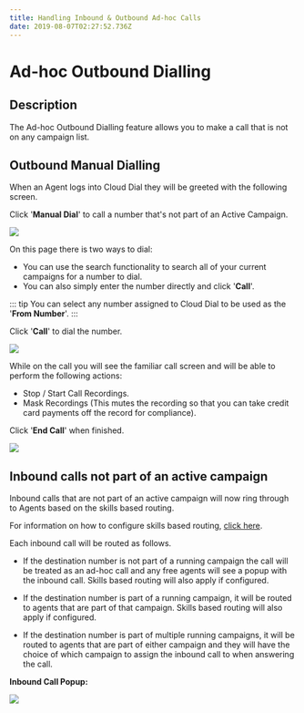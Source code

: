 ```yaml
---
title: Handling Inbound & Outbound Ad-hoc Calls
date: 2019-08-07T02:27:52.736Z
---
```

# Ad-hoc Outbound Dialling

## Description

The Ad-hoc Outbound Dialling feature allows you to make a call that is not on any campaign list.

## Outbound Manual Dialling

When an Agent logs into Cloud Dial they will be greeted with the following screen.

Click '**Manual Dial**' to call a number that's not part of an Active Campaign.

<img style="width: auto; height: auto;" src="/images/manual_dialling_1.png">
 
On this page there is two ways to dial:

* You can use the search functionality to search all of your current campaigns for a number to dial.
* You can also simply enter the number directly and click '**Call**'.

::: tip
You can select any number assigned to Cloud Dial to be used as the '**From Number**'.
:::

Click '**Call**' to dial the number.

<img style="width: auto; height: auto;" src="/images/manual_dialling_2.png">

While on the call you will see the familiar call screen and will be able to perform the following actions:

* Stop / Start Call Recordings.
* Mask Recordings (This mutes the recording so that you can take credit card payments off the record for compliance).

Click '**End Call**' when finished.

<img style="width: auto; height: auto;" src="/images/manual_dialling_3.png">

## Inbound calls not part of an active campaign

Inbound calls that are not part of an active campaign will now ring through to Agents based on the skills based routing.

For information on how to configure skills based routing, [click here](https://kb.clouddial.com.au/guides/cloud-dial/skills-based-call-routing.html).

Each inbound call will be routed as follows.

* If the destination number is not part of a running campaign the call will be treated as an ad-hoc call and any free agents will see a popup with the inbound call. Skills based routing will also apply if configured.

* If the destination number is part of a running campaign, it will be routed to agents that are part of that campaign. Skills based routing will also apply if configured.

* If the destination number is part of multiple running campaigns, it will be routed to agents that are part of either campaign and they will have the choice of which campaign to assign the inbound call to when answering the call.

**Inbound Call Popup:**

![](/images/manual_dialling_4.png)

